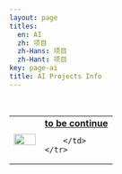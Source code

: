 ```yaml
---
layout: page
titles:
  en: AI
  zh: 项目
  zh-Hans: 项目
  zh-Hant: 项目
key: page-ai
title: AI Projects Info
---
```


&nbsp;
<table width="100%" rules="none">
    <tr>
        <td>
            <center><img src="https://www.irishtimes.com/polopoly_fs/1.3814829.1551776993!/image/image.jpg_gen/derivatives/box_620_330/image.jpg" width="100%"/></center>
        </td>
        <td width="70%">
            <a href="" id="aptamer"><b>to be continue</b></a> <br />
        
        </td>
    </tr>
</table>
